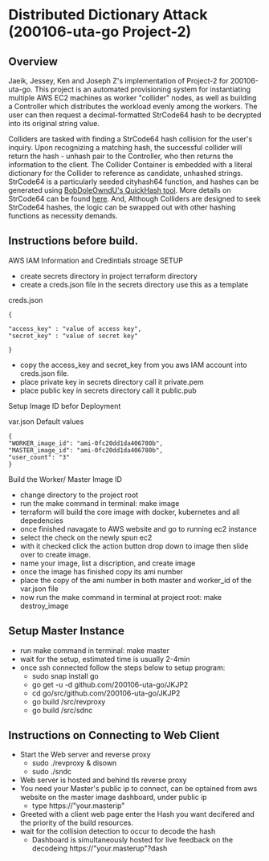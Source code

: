 # Distributed Dictionary Attack (200106-uta-go Project-2)

## Overview
Jaeik, Jessey, Ken and Joseph Z's implementation of Project-2 for 200106-uta-go. This project is an automated provisioning system for instantiating multiple AWS EC2 machines as worker "collider" nodes, as well as building a Controller which distributes the workload evenly among the workers. The user can then request a decimal-formatted StrCode64 hash to be decrypted into its original string value.

Colliders are tasked with finding a StrCode64 hash collision for the user's inquiry. Upon recognizing a matching hash, the successful collider will return the hash - unhash pair to the Controller, who then returns the information to the client. The Collider Container is embedded with a literal dictionary for the Collider to reference as candidate, unhashed strings. StrCode64 is a particularly seeded cityhash64 function, and hashes can be generated using [BobDoleOwndU's QuickHash tool](https://github.com/BobDoleOwndU/QuickHash). More details on StrCode64 can be found [here](https://metalgearmodding.fandom.com/wiki/Hash_Wrangling). And, Although Colliders are designed to seek StrCode64 hashes, the logic can be swapped out with other hashing functions as necessity demands.

## Instructions before build.

AWS IAM Information and Credintials stroage
SETUP
- create secrets directory in project terraform directory
- create a creds.json file in the secrets directory
use this as a template

creds.json

    {

    "access_key" : "value of access key",
    "secret_key" : "value of secret key"

    }
- copy the access_key and secret_key from you aws IAM account into creds.json file. 
- place private key in secrets directory call it private.pem
- place public key in secrets directory call it public.pub

Setup Image ID befor Deployment

   
var.json Default values

    {
    "WORKER_image_id": "ami-0fc20dd1da406780b",
    "MASTER_image_id": "ami-0fc20dd1da406780b",
    "user_count": "3"
    }
Build the Worker/ Master Image ID

- change directory to the project root
- run the make command in terminal: make image
- terraform will build the core image with docker, kubernetes and all depedencies 
- once finished navagate to AWS website and go to running ec2 instance
- select the check on the newly spun ec2
- with it checked click the action button drop down to image then slide over to create image.
- name your image, list a discription, and create image 
- once the image has finished copy its ami number
- place the copy of the ami number in both master and worker_id of the var.json file
- now run the make command in terminal at project root: make destroy_image

## Setup Master Instance
- run make command in terminal: make master
- wait for the setup, estimated time is usually 2-4min
- once ssh connected follow the steps below to setup program:
    - sudo snap install go
    - go get -u -d github.com/200106-uta-go/JKJP2
    - cd go/src/github.com/200106-uta-go/JKJP2 
    - go build /src/revproxy
    - go build /src/sdnc

## Instructions on Connecting to Web Client
- Start the Web server and reverse proxy
    - sudo ./revproxy & disown
    - sudo ./sndc
- Web server is hosted and behind tls reverse proxy
- You need your Master's public ip to connect, can be optained from aws website on the master image dashboard, under public ip
    - type https://"your.masterip"
- Greeted with a client web page enter the Hash you want decifered and the priority of the build resources.
- wait for the collision detection to occur to decode the hash
    - Dashboard is simultaneously hosted for live feedback on the decodeing
        https://"your.masterup"?dash
    
